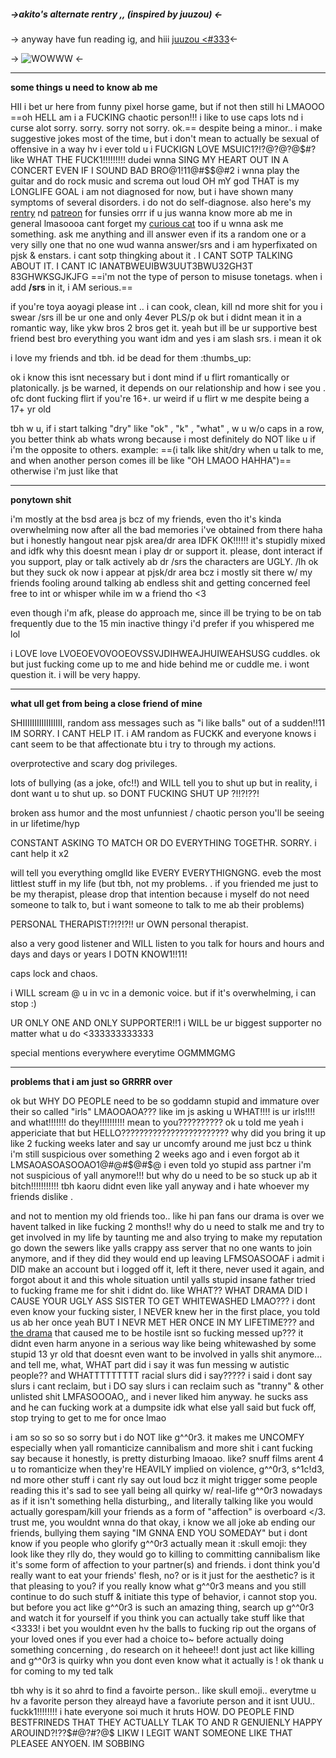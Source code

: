 ##### ->akito's alternate rentry ,, (inspired by juuzou) <- 
-> anyway have fun reading ig, and hiii [juuzou <#333](https://rentry.co/juuzrent)<-

-> ![WOWWW](https://64.media.tumblr.com/99ed7a0b117b39e9c039d75d4c98a50e/e6d9ae7fcff21b17-fc/s540x810/13ee018e033d94c6a9c4b57b064be543184771dd.gifv) <-

------------------------------------

**some things u need to know ab me**

HII i bet ur here from funny pixel horse game, but if not then still hi LMAOOO
==oh HELL am i a FUCKING chaotic person!!! i like to use caps lots nd i curse alot sorry. sorry. sorry not sorry. ok.==
despite being a minor.. i make suggestive jokes most of the time, but i don't mean to actually be sexual of offensive in a way
hv i ever told u i FUCKIGN LOVE MSUIC1?!?@$?@?$@$#? like WHAT THE FUCK1!!!!!!!!! dudei wnna SING MY HEART OUT IN A CONCERT EVEN IF I SOUND BAD BRO@1!11@#$$@#2 i wnna play the guitar and do rock music and screma out loud OH mY god THAT is my LONGLIFE GOAL
i am not diagnosed for now, but i have shown many symptoms of several disorders. i do not do self-diagnose.
also here's my [rentry](https://rentry.co/linkup) nd [patreon](https://www.patreon.com/shinonomeakito?fan_landing=true) for funsies orrr if u jus wanna know more ab me in general lmasoooa
cant forget my [curious cat](https://curiouscat.live/ssakuma) too if u wnna ask me something. ask me anything and ill answer even if its a random one or a very silly one that no one wud wanna answer/srs
and i am hyperfixated on pjsk & enstars. i cant sotp thingking about it . I CANT SOTP TALKING ABOUT IT. I CANT IC IANATBWEUIBW3UUT3BWU32GH3T 83GHWKSGJKJFG
==i'm not the type of person to misuse tonetags. when i add **/srs** in it, i AM serious.==

if you're toya aoyagi please int .. i can cook, clean, kill nd more shit for you i swear /srs ill be ur one and only 4ever PLS/p ok but i didnt mean it in a romantic way, like ykw bros 2 bros get it. yeah but ill be ur supportive best friend best bro everything you want idm and yes i am slash srs. i mean it ok

i love my friends and tbh. id be dead for them :thumbs_up:

ok i know this isnt necessary but i dont mind if u flirt romantically or platonically. js be warned, it depends on our relationship and how i see you . ofc dont fucking flirt if you're 16+. ur weird if u flirt w me despite being a 17+ yr old

tbh w u, if i start talking "dry" like "ok" , "k" , "what" , w u w/o caps in a row, you better think ab whats wrong because i most definitely do NOT like u if i'm the opposite to others. example: ==(i talk like shit/dry when u talk to me, and when another person comes ill be like "OH LMAOO HAHHA")==
otherwise i'm just like that

------------------------------------------

**ponytown shit**

i'm mostly at the bsd area js bcz of my friends, even tho it's kinda overwhelming now after all the bad memories i've obtained from there haha
but i honestly hangout near pjsk area/dr area IDFK OK!!!!!! it's stupidly mixed and idfk why 
this doesnt mean i play dr or support it. please, dont interact if you support, play or talk actively ab dr /srs
the characters are UGLY. /lh ok but they suck
ok now i appear at pjsk/dr area bcz i mostly sit there w/ my friends fooling around talking ab endless shit and getting concerned
feel free to int or whisper while im w a friend tho <3

even though i'm afk, please do approach me, since ill be trying to be on tab frequently due to the 15 min inactive thingy
i'd prefer if you whispered me lol

i LOVE love LVOEOEVOVOOEOVSSVJDIHWEAJHUIWEAHSUSG cuddles. ok but just fucking come up to me and hide behind me or cuddle me. i wont question it. i will be very happy. 

--------------------------------------------------

**what ull get from being a close friend of mine**

SHIIIIIIIIIIIIIIIII, random ass messages such as "i like balls" out of a sudden!!11 IM SORRY. I CANT HELP IT. i AM random as FUCKK and everyone knows
i cant seem to be that affectionate btu i try to through my actions. 

overprotective and scary dog privileges. 

lots of bullying (as a joke, ofc!!) and WILL tell you to shut up but in reality, i dont want u to shut up. so DONT FUCKING SHUT UP ?!!?!??!

broken ass humor and the most unfunniest / chaotic person you'll be seeing in ur lifetime/hyp

CONSTANT ASKING TO MATCH OR DO EVERYTHING TOGETHR. SORRY. i cant help it x2

will tell you everything omglld like EVERY EVERYTHIGNGNG. eveb the most littlest stuff in my life (but tbh, not my problems. . if you friended me just to be my therapist, please drop that intention because i myself do not need someone to talk to, but i want someone to talk to me ab their problems)

PERSONAL THERAPIST!?!?!?!! ur OWN personal therapist. 

also a very good listener and WILL listen to you talk for hours and hours and days and days or years I DOTN KNOW1!!11!

caps lock and chaos.

i WILL scream @ u in vc  in a demonic voice. but if it's overwhelming, i can stop :)

UR ONLY ONE AND ONLY SUPPORTER!!1 i WILL be ur biggest supporter no matter what u do <333333333333

special mentions everywhere everytime OGMMMGMG

-----------------------------------------------

**problems that i am just so GRRRR over**

ok but WHY DO PEOPLE need to be so goddamn stupid and immature over their so called "irls" LMAOOAOA??? like im js asking u WHAT!!!! is ur irls!!!! and what!!!!!!! do they!!!!!!!!!! mean to you?????????? 
ok u told me yeah i appericiate that but HELLO???????????????????????? why did you bring it up like 2 fucking weeks later and say ur uncomfy around me just bcz u think i'm still suspicious over something 2 weeks ago and i even forgot ab it LMSAOASOASOOAO1@#@#$@#$@
i even told yo stupid ass partner i'm not suspicious of yall anymore!!! but why do u need to be so stuck up ab it bitch!!!!!!!!!!!
tbh kaoru didnt even like yall anyway and i hate whoever my friends dislike .

and not to mention my old friends too.. like hi pan fans our drama is over we havent talked in like fucking 2 months!! why do u need to stalk me and try to get involved in my life by taunting me and also trying to make my reputation go down the sewers like yalls crappy ass server that no one wants to join anymore, and if they did they would end up leaving LFMSOASOOAF
i admit i DID make an account but i logged off it, left it there, never used it again, and forgot about it and this whole situation until yalls stupid insane father tried to fucking frame me for shit i didnt do. like WHAT?? WHAT DRAMA DID I CAUSE YOUR UGLY ASS SISTER TO GET WHITEWASHED LMAO??? i dont even know your fucking sister, I NEVER knew her in the first place, you told us ab her once yeah BUT I NEVR MET HER ONCE IN MY LIFETIME??? and [the drama](https://rentry.co/leavemethefuckaloneomg) that caused me to be hostile isnt so fucking messed up??? it didnt even harm anyone in a serious way like being whitewashed by some stupid 13 yr old that doesnt even want to be involved in yalls shit anymore... and tell me, what, WHAT part did i say it was fun messing w autistic people?? and WHATTTTTTTTT racial slurs did i say????? i said i dont say slurs i cant reclaim, but i DO say slurs i can reclaim such as "tranny" & other unlisted shit LMFASOOOAO,, and i never liked him anyway. he sucks ass and he can fucking work at a dumpsite
idk what else yall said but fuck off, stop trying to get to me for once lmao

i am so so so so sorry but i do NOT like g^^0r3. it makes me UNCOMFY especially when yall romanticize cannibalism and more shit i cant fucking say because it honestly, is pretty disturbing lmaoao. like? snuff films arent 4 u to romanticize when they're HEAVILY implied on violence, g^^0r3, s^1c!d3, nd more other stuff i cant rly say out loud bcz it might trigger some people reading this
it's sad to see yall being all quirky w/ real-life g^^0r3 nowadays as if it isn't something hella disturbing,, and literally talking like you would actually gorespam/kill your friends as a form of "affection" is overboard </3. trust me, you wouldnt wnna do that
okay, i know we all joke ab ending our friends, bullying them saying "IM GNNA END YOU SOMEDAY" but i dont know if you people who glorify g^^0r3 actually mean it :skull emoji: they look like they rlly do, they would go to killing to committing cannibalism like it's some form of affection to your partner(s) and friends. i dont think you'd really want to eat your friends' flesh, no? or is it just for the aesthetic? is it that pleasing to you?
if you really know what g^^0r3 means and you still continue to do such stuff & initiate this type of behavior, i cannot stop you. but before you act like g^^0r3 is such an amazing thing, search up g^^0r3 and watch it for yourself if you think you can actually take stuff like that <3333! i bet you wouldnt even hv the balls to fucking rip out the organs of your loved ones if you ever had a choice to~ 
before actually doing something concerning , do research on it heheee!! dont just act like killing and g^^0r3 is quirky whn you dont even know what it actually is ! ok thank u for coming to my ted talk

tbh why is it so ahrd to find a favoirte person.. like skull emoji.. everytme u hv a favorite person they alreayd have a favoriute person and it isnt UUU.. fuckk1!!!!!!!! i hate everyone soi much it hruts
HOW. DO PEOPLE FIND BESTFRINEDS THAT THEY ACTUALLY TLAK TO AND R GENUIENLY HAPPY AROUIND?!??$#@?#?@$ LIKW I LEGIT WANT SOMEONE LIKE THAT PLEASEE ANYOEN. IM SOBBING